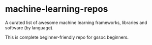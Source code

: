 # machine-learning-repos
A curated list of awesome machine learning frameworks, libraries and software (by language). 


This is complete beginner-friendly repo for gssoc beginners. 


